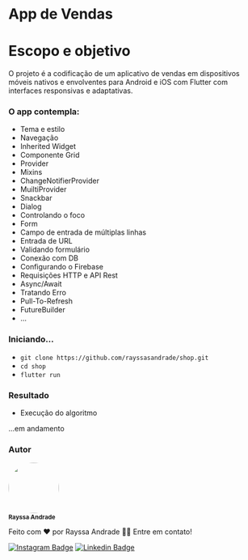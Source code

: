 # App de Vendas

# Escopo e objetivo

O projeto é a codificação de um aplicativo de vendas em dispositivos móveis nativos e envolventes para Android e iOS com Flutter com interfaces responsivas e adaptativas.

### O app contempla:
- Tema e estilo
- Navegação 
- Inherited Widget
- Componente Grid
- Provider
- Mixins
- ChangeNotifierProvider
- MuiltiProvider
- Snackbar
- Dialog
- Controlando o foco
- Form
- Campo de entrada de múltiplas linhas
- Entrada de URL
- Validando formulário
- Conexão com DB
- Configurando o Firebase
- Requisições HTTP e API Rest
- Async/Await
- Tratando Erro
- Pull-To-Refresh
- FutureBuilder
- ...

### Iniciando...

- `git clone https://github.com/rayssasandrade/shop.git`
- `cd shop`
- `flutter run`

### Resultado

- Execução do algoritmo 

...em andamento

### Autor

<a href="#">
 <img style="border-radius: 50%;" src="https://media-exp1.licdn.com/dms/image/C4D03AQGc_Ovg7ftTrw/profile-displayphoto-shrink_800_800/0/1600526654859?e=1643241600&v=beta&t=k16wL6TdDuM4mXYy2s1TjJUmq5pTqgA5bOllODvQSBs" width="100px;" alt=""/>
<br />
<sub><b>Rayssa Andrade</b></sub></a>

Feito com ❤️ por Rayssa Andrade 👋🏽 Entre em contato!

[![Instagram Badge](https://img.shields.io/badge/Instagram-E4405F?style=for-the-badge&logo=instagram&logoColor=white)](https://www.instagram.com/rayssa_s.andrade)
[![Linkedin Badge](https://img.shields.io/badge/LinkedIn-0077B5?style=for-the-badge&logo=linkedin&logoColor=white)](https://www.linkedin.com/in/rayssa-andrade-7785041a3)

